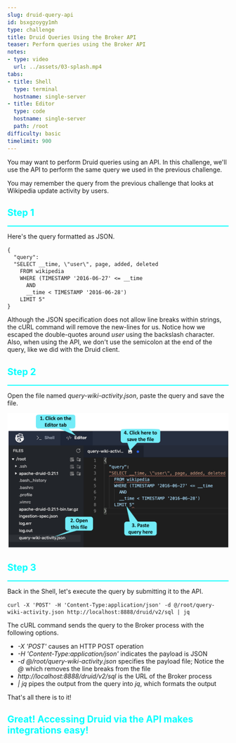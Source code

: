 ```yaml
---
slug: druid-query-api
id: bsxgzoygy1mh
type: challenge
title: Druid Queries Using the Broker API
teaser: Perform queries using the Broker API
notes:
- type: video
  url: ../assets/03-splash.mp4
tabs:
- title: Shell
  type: terminal
  hostname: single-server
- title: Editor
  type: code
  hostname: single-server
  path: /root
difficulty: basic
timelimit: 900
---
```

You may want to perform Druid queries using an API.
In this challenge, we'll use the API to perform the same query we used in the previous challenge.


You may remember the query from the previous challenge that looks at Wikipedia update activity by users.

<h2 style="color:cyan">Step 1</h2><hr style="color:cyan;background-color:cyan;height:2px">

Here's the query formatted as JSON.

```
{
  "query":
  "SELECT __time, \"user\", page, added, deleted
    FROM wikipedia
    WHERE (TIMESTAMP '2016-06-27' <= __time
      AND
      __time < TIMESTAMP '2016-06-28')
    LIMIT 5"
}
```

Although the JSON specification does not allow line breaks within strings, the cURL command will remove the new-lines for us.
Notice how we escaped the double-quotes around _user_ using the backslash character.
Also, when using the API, we don't use the semicolon at the end of the query, like we did with the Druid client.

<h2 style="color:cyan">Step 2</h2><hr style="color:cyan;background-color:cyan;height:2px">

Open the file named _query-wiki-activity.json_, paste the query and save the file.

<a href="#img-2">
  <img alt="Build activity by user query" src="../assets/BuildActivityByUserQuery.png" />
</a>

<a href="#" class="lightbox" id="img-2">
  <img alt="Build activity by user query" src="../assets/BuildActivityByUserQuery.png" />
</a>

<h2 style="color:cyan">Step 3</h2><hr style="color:cyan;background-color:cyan;height:2px">

Back in the Shell, let's execute the query by submitting it to the API.

```
curl -X 'POST' -H 'Content-Type:application/json' -d @/root/query-wiki-activity.json http://localhost:8888/druid/v2/sql | jq
```

The cURL command sends the query to the Broker process with the following options.
- _-X 'POST'_ causes an HTTP POST operation
- _-H 'Content-Type:application/json'_ indicates the payload is JSON
- _-d @/root/query-wiki-activity.json_ specifies the payload file; Notice the _@_ which removes the line breaks from the file
- _http://localhost:8888/druid/v2/sql_ is the URL of the Broker process
- _| jq_ pipes the output from the query into _jq_, which formats the output

That's all there is to it!

<h2 style="color:cyan">Great! Accessing Druid via the API makes integrations easy!</h2>

<style type="text/css" rel="stylesheet">
.lightbox { display: none; position: fixed; justify-content: center; align-items: center; z-index: 999; top: 0; left: 0; right: 0; bottom: 0; padding: 1rem; background: rgba(0, 0, 0, 0.8); }
.lightbox:target { display: flex; }
.lightbox img { max-height: 100% }
.thumbnail:hover {
    position:fixed;
    top:-25px;
    left:-35px;
    width:500px;
    height:auto;
    display:block;
    z-index:999;
}
</style>
